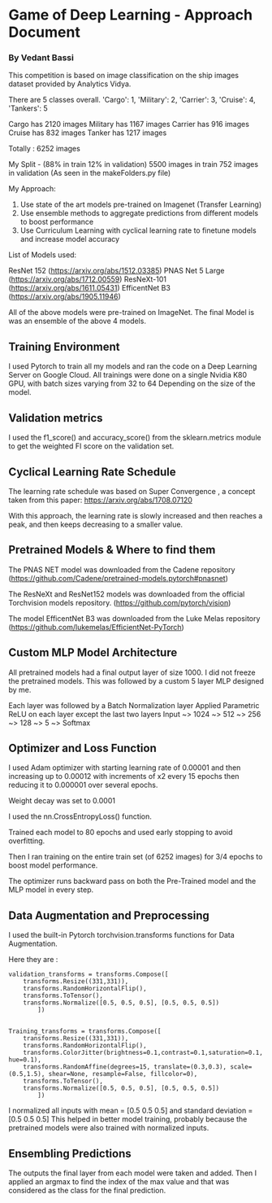 
# Game of Deep Learning - Approach Document

### By Vedant Bassi

This competition is based on image classification on the ship images dataset provided by Analytics Vidya.

There are 5 classes overall.
'Cargo': 1,  'Military': 2,  'Carrier': 3, 'Cruise': 4,  'Tankers': 5

Cargo has 2120 images
Military has 1167 images
Carrier has 916 images
Cruise has 832 images
Tanker has 1217 images

Totally : 6252 images

My Split -  (88% in train 12% in validation)
5500 images in train
752 images in validation
(As seen in the makeFolders.py file)


My Approach:
1. Use state of the art models pre-trained on Imagenet (Transfer Learning)
2. Use ensemble methods to aggregate predictions from different models to boost  performance
3. Use Curriculum Learning with cyclical learning rate to finetune models and increase model accuracy

List of Models used:

ResNet 152 		(https://arxiv.org/abs/1512.03385)
PNAS Net 5 Large	(https://arxiv.org/abs/1712.00559)
ResNeXt-101 		(https://arxiv.org/abs/1611.05431)
EfficentNet B3 	(https://arxiv.org/abs/1905.11946)

All of the above models were pre-trained on ImageNet.
The final Model is was an ensemble of the above 4 models.


## Training Environment
I used Pytorch to train all my models and ran the code on a Deep Learning Server on Google Cloud.
All trainings were done on a single Nvidia K80 GPU, with batch sizes varying from 32 to 64
Depending on the size of the model.

## Validation metrics
I used the f1_score() and accuracy_score() from the sklearn.metrics module to get the weighted FI score on the validation set.

## Cyclical Learning Rate Schedule
The learning rate schedule was based on Super Convergence , a concept taken from this paper: https://arxiv.org/abs/1708.07120

With this approach, the learning rate is slowly increased and then reaches a peak, and then keeps decreasing to a smaller value.

## Pretrained Models & Where to find them
The PNAS NET model was downloaded from the Cadene repository (https://github.com/Cadene/pretrained-models.pytorch#pnasnet)

The ResNeXt and ResNet152 models was downloaded from the official Torchvision models repository.
(https://github.com/pytorch/vision)

The model EfficentNet B3 was downloaded from the  Luke Melas repository
(https://github.com/lukemelas/EfficientNet-PyTorch)


## Custom MLP Model Architecture

All pretrained models had a final output layer of size 1000. I did not freeze the pretrained models.
This was followed by a custom 5 layer MLP designed by me.

Each layer was followed by a Batch Normalization layer
Applied Parametric ReLU on each layer except the last two layers
Input ~> 1024 ~> 512 ~> 256 ~> 128 ~> 5 ~> Softmax

## Optimizer and Loss Function
I used Adam optimizer with starting learning rate of 0.00001 and then increasing up to 0.00012 with increments of x2 every 15 epochs then reducing it to 0.000001 over several epochs.

Weight decay was set to 0.0001

I used the nn.CrossEntropyLoss() function.

Trained each model to 80 epochs and used early stopping to avoid overfitting.

Then I ran training on the entire train set (of 6252 images) for 3/4 epochs to boost model performance.

The optimizer runs backward pass on both the Pre-Trained model and the MLP model in every step.


## Data Augmentation and Preprocessing

I used the built-in Pytorch torchvision.transforms functions for Data Augmentation.

Here they are :
```
validation_transforms = transforms.Compose([
	transforms.Resize((331,331)),
	transforms.RandomHorizontalFlip(),
	transforms.ToTensor(),
	transforms.Normalize([0.5, 0.5, 0.5], [0.5, 0.5, 0.5])
		])


Training_transforms = transforms.Compose([
	transforms.Resize((331,331)),
	transforms.RandomHorizontalFlip(),
	transforms.ColorJitter(brightness=0.1,contrast=0.1,saturation=0.1, hue=0.1),
	transforms.RandomAffine(degrees=15, translate=(0.3,0.3), scale=(0.5,1.5), shear=None, resample=False, fillcolor=0),
	transforms.ToTensor(),
	transforms.Normalize([0.5, 0.5, 0.5], [0.5, 0.5, 0.5])	
		])
```


I normalized all inputs with mean  = [0.5 0.5 0.5] and standard deviation = [0.5 0.5 0.5]
This helped in better model training, probably because the pretrained models were also trained with normalized inputs.



## Ensembling Predictions

The outputs the final layer from each model were taken and added.
Then I applied an argmax to find the index of the max value and that was considered as the class for the final prediction.


